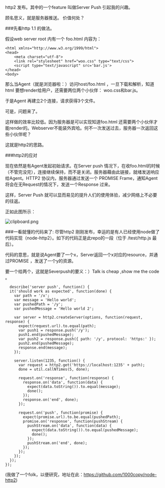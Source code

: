 http2 发布。其中的一个feature 叫做Server Push 引起我的兴趣。

顾名思义，就是服务器推送。 价值何处？

###先看http 1.1 的做法。

假设web server root 内有一个 foo.html 内容为：

    <html xmlns="http://www.w3.org/1999/html">
    <head>
        <meta charset="utf-8">    
        <link rel="stylesheet" href="woo.css" type="text/css">
        <script type="text/javascript" src='bar.js'>    
    </head>
    <body>

那么当Agent（就是浏览器啦：）访问host/foo.html ，一旦下载和解析，知道html 要想render给用户，还需要两位两个小伙伴： woo.css和bar.js。

于是Agent 再建立2个连接，请求获得3个文件。

可是，问题来了。

这样做的效率比较低。因为服务器是可以实现知道foo.html 还需要两个小伙伴才能render的。Webserver不能装外宾哈。何不一次发送过去，服务器一次返回这些小伙伴呢？

这就是http2的思路。

###http2的应对

现在依然是有Agent发起初始请求。在Server push 情况下，在收foo.html的时候（不管完没完），连接继续保持，而不是关闭。服务器藉由此链接，就绪发送响应给Agent。HTTP2 协议内，服务器通过发送一个 PROMISE Frame，通知Agent将会在无Request的情况下，发送一个Response 过来。

这样，Server Push 就可以显而易见的提升人们的使用体验，减少网络上不必要的往返。

正如此图所示：

![clipboard.png](/img/bVkZ2a)

###一看就懂的代码来了:
尽管http2 刚刚发布，幸运的是有人已经使用node做了代码实现（node-http2）。如下的代码正是此repo的一段（位于 /test/http.js 最后）。

代码的意思，就是说Agent要了一个x，Server返回一个x对应的resource，并通过PROMISE ，发送了一个y的资源。

要一个给两个，这就是Severpush的要义：）Talk is cheap ,show me the code 。

  

      describe('server push', function() {
      it('should work as expected', function(done) {
        var path = '/x';
        var message = 'Hello world';
        var pushedPath = '/y';
        var pushedMessage = 'Hello world 2';
    
        var server = http2.createServer(options, function(request, response) {
          expect(request.url).to.equal(path);
          var push1 = response.push('/y');
          push1.end(pushedMessage);
          var push2 = response.push({ path: '/y', protocol: 'https:' });
          push2.end(pushedMessage);
          response.end(message);
        });
    
        server.listen(1235, function() {
          var request = http2.get('https://localhost:1235' + path);
          done = util.callNTimes(5, done);
    
          request.on('response', function(response) {
            response.on('data', function(data) {
              expect(data.toString()).to.equal(message);
              done();
            });
            response.on('end', done);
          });
    
          request.on('push', function(promise) {
            expect(promise.url).to.be.equal(pushedPath);
            promise.on('response', function(pushStream) {
              pushStream.on('data', function(data) {
                expect(data.toString()).to.equal(pushedMessage);
                done();
              });
              pushStream.on('end', done);
            });
          });
        });
      });
    });
    
    
    
 (我做了一个folk，以便研究，地址在此：https://github.com/1000copy/node-http2)